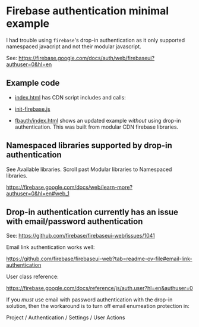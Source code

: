 # Firebase authentication minimal example
I had trouble using `firebase`'s drop-in authentication as it only supported namespaced javacript and not their modular javascript.

See: https://firebase.google.com/docs/auth/web/firebaseui?authuser=0&hl=en

## Example code
- [index.html](index.html) has CDN script includes and calls:
- [init-firebase.js](init-firebase.js)

- [fbauth/index.html](fbauth/index.html) shows an updated example *without* using
  drop-in authentication. This was built from modular CDN firebase libraries.

## Namespaced libraries supported by drop-in authentication
See Available libraries. Scroll past Modular libraries to Namespaced libraries.

https://firebase.google.com/docs/web/learn-more?authuser=0&hl=en#web_1

## Drop-in authentication currently has an issue with email/password authentication
See: https://github.com/firebase/firebaseui-web/issues/1041

Email link authentication works well:

https://github.com/firebase/firebaseui-web?tab=readme-ov-file#email-link-authentication

User class reference:

https://firebase.google.com/docs/reference/js/auth.user?hl=en&authuser=0

If you *must* use email with password authentication with the drop-in solution, then the
workaround is to turn off email enumeation protection in:

Project / Authentication / Settings / User Actions 
